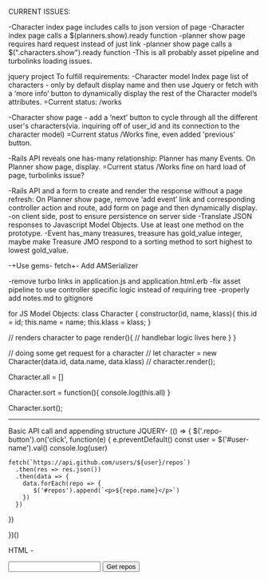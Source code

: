 CURRENT ISSUES:

-Character index page includes calls to json version of page
-Character index page calls a $(planners.show).ready function
-planner show page requires hard request instead of just link
-planner show page calls a $(".characters.show").ready function
-This is all probably asset pipeline and turbolinks loading issues.


jquery project
To fulfill requirements:
-Character model Index page list of characters - only by default display name and then use Jquery or fetch with a ‘more info’ button to dynamically display the rest of the Character model’s attributes.
=Current status:
/works

-Character show page - add a ‘next’ button to cycle through all the different user's characters(via. inquiring off of user_id and its connection to the character model)
=Current status
/Works fine, even added 'previous' button.

-Rails API reveals one has-many relationship: Planner has many Events. On Planner show page, display.
=Current status
/Works fine on hard load of page, turbolinks issue?



-Rails API and a form to create and render the response without a page refresh: On Planner show page, remove ‘add event’ link and corresponding controller action and route, add form on page and then dynamically display.
  -on client side, post to ensure persistence on server side
-Translate JSON responses to Javascript Model Objects. Use at least one method on the prototype.
	-Event has_many treasures, treasure has gold_value integer, maybe make Treasure JMO respond to a sorting method to sort highest to lowest gold_value.


-+Use gems- fetch+-
Add AMSerializer


-remove turbo links in application.js and application.html.erb
-fix asset pipeline to use controller specific logic instead of requiring tree
-properly add notes.md to gitignore

for JS Model Objects:
class Character {
  constructor(id, name, klass){
    this.id = id;
    this.name = name;
    this.klass = klass;
  }

  // renders character to page
  render(){
    // handlebar logic lives here
  }
}

// doing some get request for a character
// let character = new Character(data.id, data.name, data.klass)
// character.render();

Character.all = []

Character.sort = function(){
  console.log(this.all)
}

Character.sort();

---

Basic API call and appending structure
JQUERY-
(() => {
  $('.repo-button').on('click', function(e) {
    e.preventDefault()
    const user = $('#user-name').val()
    console.log(user)

    fetch(`https://api.github.com/users/${user}/repos`)
      .then(res => res.json())
      .then(data => {
        data.forEach(repo => {
           $('#repos').append(`<p>${repo.name}</p>`)  
        })
      })
  })  



})()

HTML -
<div id="repos">

</div>
<input type="text" id="user-name" />
<button class="repo-button">Get repos</button>
